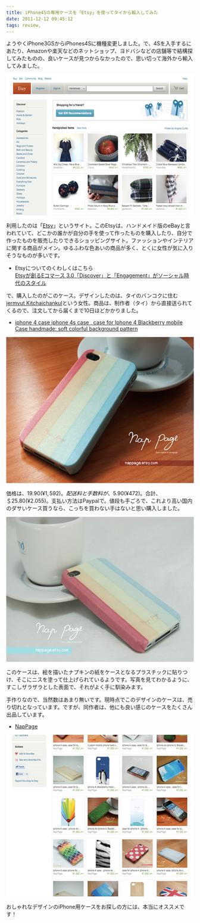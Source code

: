 ```yaml
---
title: iPhone4Sの専用ケースを「Etsy」を使ってタイから輸入してみた
date: 2011-12-12 09:45:12
tags: review,
---
```

ようやくiPhone3GSからiPhones4Sに機種変更しました。で、4Sを入手するにあたり、Amazonや楽天などのネットショップ、ヨドバシなどの店舗等で結構探してみたものの、良いケースが見つからなかったので、思い切って海外から輸入してみました。

<!--more-->

<img src="/img/2011/12/Etsy-Your-place-to-buy-and-sell-all-things-handmade-vintage-and-supplies.png" alt="Etsy" width="590" height="378" />

利用したのは「<a href="http://www.etsy.com">Etsy</a>」というサイト。このEtsyは、ハンドメイド版のeBayと言われていて、どこかの誰かが自分の手を使って作ったものを購入したり、自分で作ったものを販売したりできるショッピングサイト。ファッションやインテリアに関する商品がメイン。ゆるふわな色あいの商品が多く、とくに女性が気に入りそうなものが多いです。

<ul>
<li>Etsyについてのくわしくはこちら<br />
<a href="http://ststgc.posterous.com/etsy">Etsyが創るEコマース 3.0「Discover」と「Engagement」がソーシャル時代のスタイル</a></li>
</ul>

で、購入したのがこのケース。デザインしたのは、タイのバンコクに住む<a href="http://www.etsy.com/people/NapPage?ref=ls_profile">jermvut Kitchaichankul</a>という女性。商品は、制作者（タイ）から直接送られてくるので、注文してから届くまで10日ほどかかりました。

<ul>
<li><a href="http://www.etsy.com/transaction/65135023">iphone 4 case iphone 4s case , case for Iphone 4 Blackberry mobile Case handmade: soft colorful background pattern
</a></li>
</ul>

<img src="/img/2011/12/il_fullxfull.287957973.jpg" alt="NapPage" width="590" height="392" />

価格は、$19.90(¥1,592)。配送料と手数料が、$5.90(¥472)。合計、＄25.80(¥2.055)。支払い方法はPaypalで。値段も手ごろで、これより高い国内のダサいケース買うなら、こっちを買わない手はないと思い購入しました。

<img src="/img/2011/12/il_fullxfull.284556108.jpg" alt="NapPage" width="590" height="389" />

このケースは、絵を描いたナプキンの紙をケースとなるプラスチックに貼りつけ、そこにニスを塗って仕上げられているようです。写真を見てわかるように、すこしザラザラとした表面で、それがよく手に馴染みます。

手作りなので、当然数はあまり無いです。現時点でこのデザインのケースは、売り切れとなっています。ですが、同作者は、他にも良い感じのケースをたくさん出品しています。

<ul>
<li><a href="http://www.etsy.com/shop/NapPage">NapPage</a></li>
</ul>

<img src="/img/2011/12/Nap-page-From-napkin-to-decoupage-by-NapPage-on-Etsy.png" alt="Nap page" width="590" height="434" />

おしゃれなデザインのiPhone用ケースをお探しの方には、本当にオススメです！

